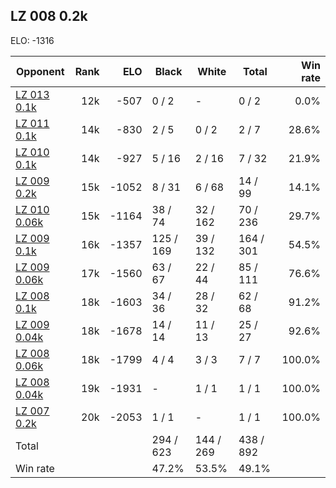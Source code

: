 ## LZ 008 0.2k ##

ELO: -1316

Opponent | Rank | ELO | Black | White | Total | Win rate
---------|-----:|----:|-------|-------|-------|-------:
[LZ 013 0.1k](LZ%20013%200.1k.md) | 12k | -507 | 0 / 2 | - | 0 / 2 | 0.0%
[LZ 011 0.1k](LZ%20011%200.1k.md) | 14k | -830 | 2 / 5 | 0 / 2 | 2 / 7 | 28.6%
[LZ 010 0.1k](LZ%20010%200.1k.md) | 14k | -927 | 5 / 16 | 2 / 16 | 7 / 32 | 21.9%
[LZ 009 0.2k](LZ%20009%200.2k.md) | 15k | -1052 | 8 / 31 | 6 / 68 | 14 / 99 | 14.1%
[LZ 010 0.06k](LZ%20010%200.06k.md) | 15k | -1164 | 38 / 74 | 32 / 162 | 70 / 236 | 29.7%
[LZ 009 0.1k](LZ%20009%200.1k.md) | 16k | -1357 | 125 / 169 | 39 / 132 | 164 / 301 | 54.5%
[LZ 009 0.06k](LZ%20009%200.06k.md) | 17k | -1560 | 63 / 67 | 22 / 44 | 85 / 111 | 76.6%
[LZ 008 0.1k](LZ%20008%200.1k.md) | 18k | -1603 | 34 / 36 | 28 / 32 | 62 / 68 | 91.2%
[LZ 009 0.04k](LZ%20009%200.04k.md) | 18k | -1678 | 14 / 14 | 11 / 13 | 25 / 27 | 92.6%
[LZ 008 0.06k](LZ%20008%200.06k.md) | 18k | -1799 | 4 / 4 | 3 / 3 | 7 / 7 | 100.0%
[LZ 008 0.04k](LZ%20008%200.04k.md) | 19k | -1931 | - | 1 / 1 | 1 / 1 | 100.0%
[LZ 007 0.2k](LZ%20007%200.2k.md) | 20k | -2053 | 1 / 1 | - | 1 / 1 | 100.0%
Total | | | 294 / 623 | 144 / 269 | 438 / 892 | 
Win rate| | | 47.2% | 53.5% | 49.1% | 
